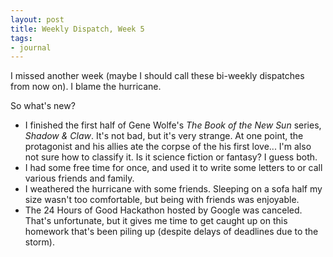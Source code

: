 ```yaml
---
layout: post
title: Weekly Dispatch, Week 5
tags:
- journal
---
```


I missed another week (maybe I should call these bi-weekly dispatches from now on).  I blame the <span title="Hurricane Sandy">hurricane</span>.

So what's new?

* I finished the first half of Gene Wolfe's _The Book of the New Sun_ series, _Shadow & Claw_.  It's not bad, but it's very strange.  At one point, the protagonist and his allies ate the corpse of the his first love...  I'm also not sure how to classify it.  Is it science fiction or fantasy?  I guess both.
* I had some free time for once, and used it to write some letters to or call various friends and family.
* I weathered the hurricane with some friends.  Sleeping on a sofa half my size wasn't too comfortable, but being with friends was enjoyable.
* The 24 Hours of Good Hackathon hosted by Google was canceled.  That's unfortunate, but it gives me time to get caught up on this homework that's been piling up (despite delays of deadlines due to the storm).
